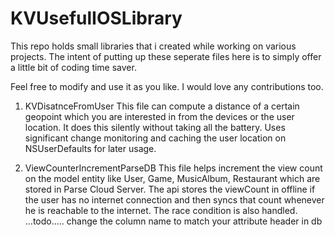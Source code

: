# KVUsefulIOSLibrary
This repo holds small libraries that i created while working on various projects. The intent of putting up these seperate files here is to simply offer a little bit of coding time saver.

Feel free to modify and use it as you like. I would love any contributions too.

1. KVDisatnceFromUser 
  This file can compute a distance of a certain geopoint which you are interested in from the devices or the user location. It does this silently without taking all the battery.
Uses significant change monitoring and caching the user location on NSUserDefaults for later usage.

2. ViewCounterIncrementParseDB
  This file helps increment the view count on the model entity like User, Game, MusicAlbum, Restaurant which are stored in Parse Cloud Server. The api stores the viewCount in offline if the user has no internet connection and then syncs that count whenever he is reachable to the internet. The race condition is also handled.
...todo..... change the column name to match your attribute header in db
